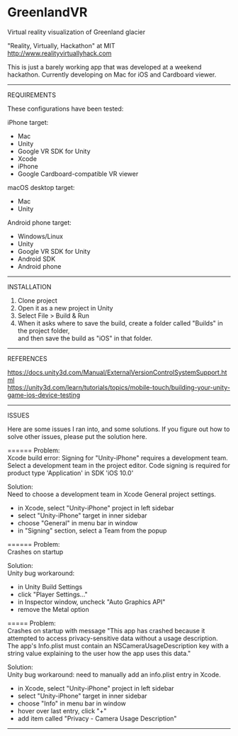 # GreenlandVR
Virtual reality visualization of Greenland glacier  

"Reality, Virtually, Hackathon" at MIT  
http://www.realityvirtuallyhack.com  

This is just a barely working app that was developed at a weekend hackathon.
Currently developing on Mac for iOS and Cardboard viewer.  

-------
REQUIREMENTS  

These configurations have been tested:

iPhone target:
- Mac  
- Unity  
- Google VR SDK for Unity
- Xcode  
- iPhone  
- Google Cardboard-compatible VR viewer  

macOS desktop target:
- Mac
- Unity

Android phone target:
- Windows/Linux
- Unity
- Google VR SDK for Unity
- Android SDK
- Android phone

-------
INSTALLATION  

1) Clone project  
2) Open it as a new project in Unity  
3) Select File > Build & Run  
4) When it asks where to save the build, create a folder called "Builds" in the project folder,  
   and then save the build as "iOS" in that folder.

-------
REFERENCES  

https://docs.unity3d.com/Manual/ExternalVersionControlSystemSupport.html  
https://unity3d.com/learn/tutorials/topics/mobile-touch/building-your-unity-game-ios-device-testing  

--------
ISSUES

Here are some issues I ran into, and some solutions.  If you figure out how to solve other issues, please put the solution here.

======
Problem:  
Xcode build error:
Signing for "Unity-iPhone" requires a development team. Select a development team in the project editor.
Code signing is required for product type 'Application' in SDK 'iOS 10.0'

Solution:  
Need to choose a development team in Xcode General project settings.
  - in Xcode, select "Unity-iPhone" project in left sidebar
  - select "Unity-iPhone" target in inner sidebar
  - choose "General" in menu bar in window
  - in "Signing" section, select a Team from the popup


======
Problem:  
Crashes on startup

Solution:  
Unity bug workaround:  
  - in Unity Build Settings  
  - click "Player Settings..."  
  - in Inspector window, uncheck "Auto Graphics API"  
  - remove the Metal option


=====
Problem:  
Crashes on startup with message
"This app has crashed because it attempted to access privacy-sensitive data without a usage description. The app's Info.plist must contain an NSCameraUsageDescription key with a string value explaining to the user how the app uses this data."

Solution:  
Unity bug workaround: need to manually add an info.plist entry in Xcode.
  - in Xcode, select "Unity-iPhone" project in left sidebar
  - select "Unity-iPhone" target in inner sidebar
  - choose "Info" in menu bar in window
  - hover over last entry, click "+"
  - add item called "Privacy - Camera Usage Description"

--------
